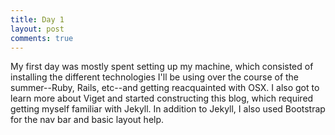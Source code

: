 ```yaml
---
title: Day 1
layout: post
comments: true
---
```


My first day was mostly spent setting up my machine, which consisted of installing the different technologies I'll be using over the course of the summer--Ruby, Rails, etc--and getting reacquainted with OSX. I also got to learn more about Viget and started constructing this blog, which required getting myself familiar with Jekyll. In addition to Jekyll, I also used Bootstrap for the nav bar and basic layout help.
